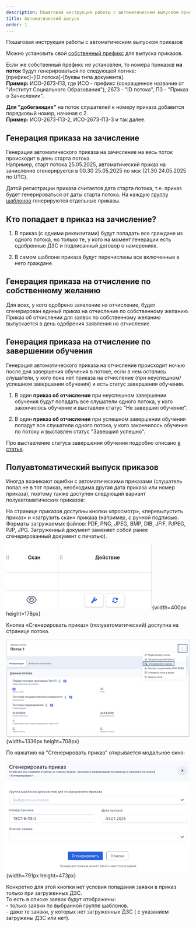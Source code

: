 ```yaml
---
description: Пошаговая инструкция работы с автоматическим выпуском приказов
title: Автоматический выпуск
order: 1
---
```


Пошаговая инструкция работы с автоматическим выпуском приказов

Можно установить свой [собственный префикс](./../../README-2/README-2-2/prefiks-organizacii-dlya-generiruemykh-dokumentov/_index) для выпуска приказов.

Если же собственный префикс не установлен, то номера приказов **на поток** будут генерироваться по следующей логике:\
\[префикс\]-\[ID потока\]-\[буквы типа документа\].\
**Пример:** ИСО-2673-ПЗ, где ИСО - префикс (сокращенное название от "Институт Социального Образования"), 2673 - "ID потока", ПЗ - "Приказ о Зачислении".

**Для "добегающих"** на поток слушателей к номеру приказа добавится порядковый номер, начиная с 2.\
**Пример:** ИСО-2673-ПЗ-2, ИСО-2673-ПЗ-3 и так далее.

## Генерация приказа на зачисление

Генерация автоматического приказа на зачисление на весь поток происходит в день старта потока.\
Например, старт потока 25.05.2025,  автоматический приказ на зачисление сгенерируется в 00.30 25.05.2025 по мск (21.30 24.05.2025 по UTC).

Датой регистрации приказа считается дата старта потока, т.е. приказ будет генерироваться от даты старта потока. На каждую [группу шаблонов](./../../README-2/README-2-2/_index) генерируются отдельные приказы.

## Кто попадает в приказ на зачисление?

1. В  приказ (с одними реквизитами) будут попадать все граждане из одного потока, но только те, у кого на момент генерации есть одобренные ДЗС и подписанный договор о намерениях.

2. В самом шаблоне приказа будут перечислены все включенные в него граждане.

## Генерация приказа **на отчисление по собственному желанию**

Для всех, у кого одобрено заявление на отчисление, будет сгенерирован единый приказ на отчисление по собственному желанию. Приказ об отчислении для заявок по собственному желанию выпускается в день одобрения заявления на отчисление.

## Генерация приказа **на отчисление по завершении обучения**

Генерация автоматического приказа на отчисление  происходит ночью после дня завершения обучения в потоке, если в нем остались слушатели, у кого пока нет приказа на отчисление (при неуспешном/успешном завершении обучения) и есть статус завершения обучения.

1. В один **приказ об отчислении** при неуспешном завершении обучения  будут попадать  все слушатели одного потока, у кого закончилось обучение и выставлен статус "Не завершил обучение".

2. В один **приказ об отчислении** при успешном завершении обучения  попадут  все слушатели одного потока, у кого закончилось обучение по потоку и выставлен статус "Завершил успешно".

Про выставление статуса завершения обучения подробно описано [в статье](./../../slushateli/README/zavershenie-obucheniya).



## **Полуавтоматический выпуск приказов**

Иногда возникают ошибки с автоматическими приказами (слушатель попал не в тот приказ, необходима другая дата приказа или номер приказа), поэтому также доступен следующий вариант полуавтоматических приказов:

На странице приказов доступны кнопки «просмотр», «перевыпустить приказ» и «загрузить скан» приказа (например, с ручной подписью. Форматы загружаемых файлов: PDF, PNG, JPEG, BMP, DIB, JFIF, PJPEG, PJP, JPG. Загруженный документ заменяет собой ранее сгенерированный документ с печатью).

![](./avtomaticheskii-vypusk.png){width=400px height=178px}

Кнопка «Сгенерировать приказ» (полуавтоматический) доступна на странице потока. 

![](./avtomaticheskii-vypusk-2.png){width=1336px height=708px}

По нажатию на "Сгенерировать приказ" открывается модальное окно:

![](./avtomaticheskii-vypusk-3.png){width=791px height=473px}

Конкретно для этой кнопки нет условия попадания заявки в приказ только при загруженных ДЗС.\
То есть  в списке заявок будут отображены:\
\- только заявки по выбранной группе шаблонов.\
\- даже те заявки, у которых нет загруженных ДЗС ( с указанием загружены ДЗС или нет).


